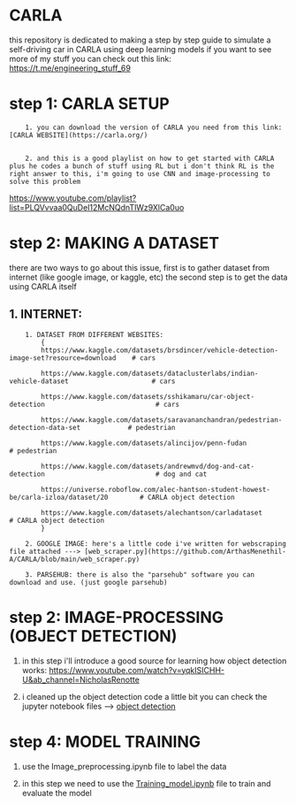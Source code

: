 # CARLA
 this repository is dedicated to making a step by step guide to simulate a self-driving car in CARLA using deep learning models 
 if you want to see more of my stuff you can check out this link:
 https://t.me/engineering_stuff_69

# step 1: CARLA SETUP
        1. you can download the version of CARLA you need from this link: [CARLA WEBSITE](https://carla.org/)


        2. and this is a good playlist on how to get started with CARLA plus he codes a bunch of stuff using RL but i don't think RL is the right answer to this, i'm going to use CNN and image-processing to solve this problem
 https://www.youtube.com/playlist?list=PLQVvvaa0QuDeI12McNQdnTlWz9XlCa0uo

# step 2: MAKING A DATASET
 there are two ways to go about this issue, first is to gather dataset from internet (like google image, or kaggle, etc) 
 the second step is to get the data using CARLA itself
 
 ## 1. INTERNET:
        1. DATASET FROM DIFFERENT WEBSITES:
            {
            https://www.kaggle.com/datasets/brsdincer/vehicle-detection-image-set?resource=download    # cars

            https://www.kaggle.com/datasets/dataclusterlabs/indian-vehicle-dataset                     # cars

            https://www.kaggle.com/datasets/sshikamaru/car-object-detection                            # cars

            https://www.kaggle.com/datasets/saravananchandran/pedestrian-detection-data-set            # pedestrian

            https://www.kaggle.com/datasets/alincijov/penn-fudan                                       # pedestrian

            https://www.kaggle.com/datasets/andrewmvd/dog-and-cat-detection                            # dog and cat

            https://universe.roboflow.com/alec-hantson-student-howest-be/carla-izloa/dataset/20        # CARLA object detection 

            https://www.kaggle.com/datasets/alechantson/carladataset                                   # CARLA object detection
            }
   
        2. GOOGLE IMAGE: here's a little code i've written for webscraping file attached ---> [web_scraper.py](https://github.com/ArthasMenethil-A/CARLA/blob/main/web_scraper.py)

        3. PARSEHUB: there is also the "parsehub" software you can download and use. (just google parsehub)

# step 2: IMAGE-PROCESSING (OBJECT DETECTION)

 1. in this step i'll introduce a good source for learning how object detection works:
 https://www.youtube.com/watch?v=yqkISICHH-U&ab_channel=NicholasRenotte

 2. i cleaned up the object detection code a little bit you can check the jupyter notebook files --> [object detection](https://github.com/ArthasMenethil-A/CARLA/tree/main/object%20detection)

# step 4: MODEL TRAINING

 1. use the Image_preprocessing.ipynb file to label the data

 2. in this step we need to use the [Training_model.ipynb](https://github.com/ArthasMenethil-A/CARLA/blob/main/object%20detection/Training_model.ipynb) file to train and evaluate the model

